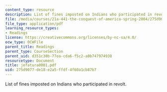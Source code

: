 ```yaml
---
content_type: resource
description: List of fines imposted on Indians who participated in revolt.
file: /media/courses/21a-441-the-conquest-of-america-spring-2004/275d9077de18e2a5ffdf4f60a1cb87b7_jefatura0001.pdf
file_type: application/pdf
learning_resource_types:
- Readings
license: https://creativecommons.org/licenses/by-nc-sa/4.0/
ocw_type: OCWFile
parent_title: Readings
parent_type: CourseSection
parent_uid: d351c30b-77ea-cda6-f5c2-a0b747974938
resourcetype: Document
title: jefatura0001.pdf
uid: 275d9077-de18-e2a5-ffdf-4f60a1cb87b7
---
```

List of fines imposted on Indians who participated in revolt.